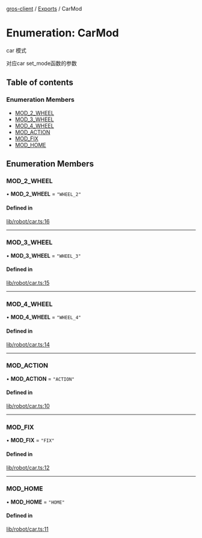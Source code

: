 [gros-client](../README.md) / [Exports](../modules.md) / CarMod

# Enumeration: CarMod

car 模式

对应car set_mode函数的参数

## Table of contents

### Enumeration Members

- [MOD\_2\_WHEEL](CarMod.md#mod_2_wheel)
- [MOD\_3\_WHEEL](CarMod.md#mod_3_wheel)
- [MOD\_4\_WHEEL](CarMod.md#mod_4_wheel)
- [MOD\_ACTION](CarMod.md#mod_action)
- [MOD\_FIX](CarMod.md#mod_fix)
- [MOD\_HOME](CarMod.md#mod_home)

## Enumeration Members

### MOD\_2\_WHEEL

• **MOD\_2\_WHEEL** = ``"WHEEL_2"``

#### Defined in

[lib/robot/car.ts:16](https://github.com/FFTAI/gros_client_js/blob/559d588/lib/robot/car.ts#L16)

___

### MOD\_3\_WHEEL

• **MOD\_3\_WHEEL** = ``"WHEEL_3"``

#### Defined in

[lib/robot/car.ts:15](https://github.com/FFTAI/gros_client_js/blob/559d588/lib/robot/car.ts#L15)

___

### MOD\_4\_WHEEL

• **MOD\_4\_WHEEL** = ``"WHEEL_4"``

#### Defined in

[lib/robot/car.ts:14](https://github.com/FFTAI/gros_client_js/blob/559d588/lib/robot/car.ts#L14)

___

### MOD\_ACTION

• **MOD\_ACTION** = ``"ACTION"``

#### Defined in

[lib/robot/car.ts:10](https://github.com/FFTAI/gros_client_js/blob/559d588/lib/robot/car.ts#L10)

___

### MOD\_FIX

• **MOD\_FIX** = ``"FIX"``

#### Defined in

[lib/robot/car.ts:12](https://github.com/FFTAI/gros_client_js/blob/559d588/lib/robot/car.ts#L12)

___

### MOD\_HOME

• **MOD\_HOME** = ``"HOME"``

#### Defined in

[lib/robot/car.ts:11](https://github.com/FFTAI/gros_client_js/blob/559d588/lib/robot/car.ts#L11)
